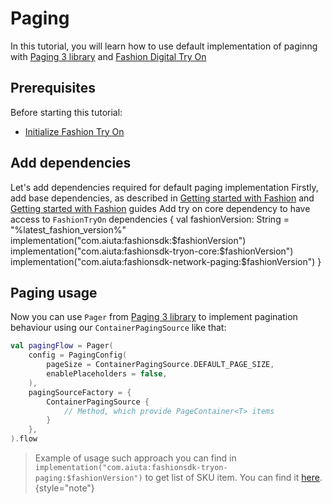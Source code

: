# Paging

In this tutorial, you will learn how to use default implementation of paginng with
[Paging 3 library](https://developer.android.com/topic/libraries/architecture/paging/v3-overview) and
[Fashion Digital Try On](https://developer.aiuta.com/products/digital-try-on)

## Prerequisites

Before starting this tutorial:
- [Initialize Fashion Try On](Getting-started-with-Fashion-Try-On.md)


## Add dependencies

Let's add dependencies required for default paging implementation
<procedure collapsible="false">
    <step>Firstly, add base dependencies, as described in 
    <a href="Getting-started-with-Fashion.md" anchor="add-dependencies">Getting started with Fashion</a>
    and
    <a href="Getting-started-with-Fashion-Try-On.md" anchor="add-dependencies">Getting started with Fashion</a>
    guides
    </step>
    <step>Add try on core dependency to have access to <code>FashionTryOn</code>
        <code-block lang="kotlin">
            dependencies {
                val fashionVersion: String = "%latest_fashion_version%"
                implementation("com.aiuta:fashionsdk:$fashionVersion")
                implementation("com.aiuta:fashionsdk-tryon-core:$fashionVersion")
                implementation("com.aiuta:fashionsdk-network-paging:$fashionVersion")
            }
        </code-block>
    </step>
</procedure>


## Paging usage

Now you can use `Pager` from [Paging 3 library](https://developer.android.com/topic/libraries/architecture/paging/v3-overview)
to implement pagination behaviour using our `ContainerPagingSource` like that:
```kotlin
val pagingFlow = Pager(
    config = PagingConfig(
        pageSize = ContainerPagingSource.DEFAULT_PAGE_SIZE,
        enablePlaceholders = false,
    ),
    pagingSourceFactory = {
        ContainerPagingSource {
            // Method, which provide PageContainer<T> items
        }
    },
).flow
```

> Example of usage such approach you can find in `implementation("com.aiuta:fashionsdk-tryon-paging:$fashionVersion")`
> to get list of SKU item. You can find it [here](https://github.com/aiuta-com/android-sdk/blob/4df9d1fa9b8800b81938196f39661c202c399aa3/fashion-tryon-paging/src/main/kotlin/com/aiuta/fashionsdk/tryon/paging/FashionTryOnPagingExtensions.kt#L14).
{style="note"}